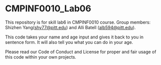 # CMPINF0010_Lab06
This repository is for skill lab6 in CMPINF0010 course.
Group members:
Shizhen Yang(shy77@pitt.edu)
and
Alli Batell (alb594@pitt.edu).

This code takes your name and age input and gives it back to you in sentence form. It will also tell you what you can do in your age.

Please read our Code of Conduct and License for proper and fair usage of this code within your own projects. 
